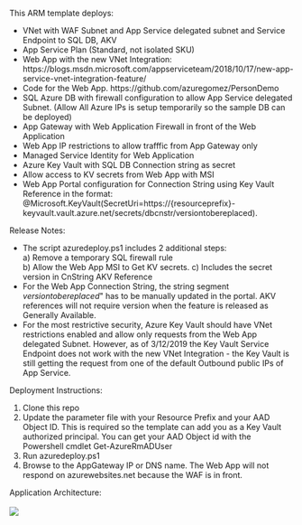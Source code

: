 This ARM template deploys:
<ul>
<li>VNet with WAF Subnet and App Service delegated subnet and Service Endpoint to SQL DB, AKV
<li>App Service Plan (Standard, not isolated SKU)
<li>Web App with the new VNet Integration: https://blogs.msdn.microsoft.com/appserviceteam/2018/10/17/new-app-service-vnet-integration-feature/
<li>Code for the Web App. https://github.com/azuregomez/PersonDemo
<li>SQL Azure DB with firewall configuration to allow App Service delegated Subnet. (Allow All Azure IPs is setup temporarily so the sample DB can be deployed)
<li>App Gateway with Web Application Firewall in front of the Web Application
<li>Web App IP restrictions to allow trafffic from App Gateway only
<li>Managed Service Identity for Web Application
<li>Azure Key Vault with SQL DB Connection string as secret
<li>Allow access to KV secrets from Web App with MSI
<li>Web App Portal configuration for Connection String using Key Vault Reference in the format: @Microsoft.KeyVault(SecretUri=https://{resourceprefix}-keyvault.vault.azure.net/secrets/dbcnstr/versiontobereplaced). 
</ul>
Release Notes:
<ul>
<li>The script azuredeploy.ps1 includes 2 additional steps: <br>a) Remove a temporary SQL firewall rule  <br>b) Allow the Web App MSI to Get KV secrets. c) Includes the secret version in CnString AKV Reference
<li>For the Web App Connection String, the string segment <i>versiontobereplaced</i>" has to be manually updated in the portal.  AKV references will not require version when the feature is released as Generally Available.
<li>For the most restrictive security, Azure Key Vault should have VNet restrictions enabled and allow only requests from the Web App delegated Subnet.  However, as of 3/12/2019 the Key Vault Service Endpoint does not work with the new VNet Integration - the Key Vault is still getting the request from one of the default Outbound public IPs of App Service.  
</ul>
Deployment Instructions:
<ol>
<li>Clone this repo
<li>Update the parameter file with your Resource Prefix and your AAD Object ID.  This is required so the template can add you as a Key Vault authorized principal. You can get your AAD Object id with the Powershell cmdlet Get-AzureRmADUser
<li>Run azuredeploy.ps1
<li>Browse to the AppGateway IP or DNS name. The Web App will not respond on azurewebsites.net because the WAF is in front.
</ol>
Application Architecture:
<br/><br/>
<img src="https://storagegomez.blob.core.windows.net/public/images/vnetint2.png">
